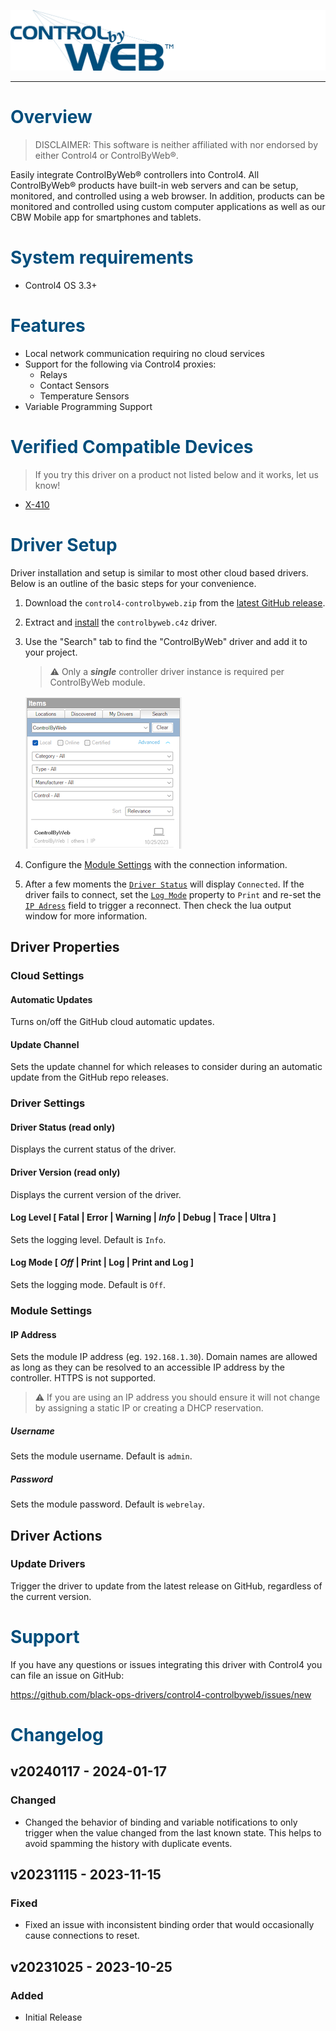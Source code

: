 ![ControlByWeb](images/header.png)

---

# <span style="color:#004E7C">Overview</span>

> DISCLAIMER: This software is neither affiliated with nor endorsed by either
> Control4 or ControlByWeb®.

Easily integrate ControlByWeb® controllers into Control4. All ControlByWeb®
products have built-in web servers and can be setup, monitored, and controlled
using a web browser. In addition, products can be monitored and controlled using
custom computer applications as well as our CBW Mobile app for smartphones and
tablets.

# <span style="color:#004E7C">System requirements</span>

- Control4 OS 3.3+

# <span style="color:#004E7C">Features</span>

- Local network communication requiring no cloud services
- Support for the following via Control4 proxies:
  - Relays
  - Contact Sensors
  - Temperature Sensors
- Variable Programming Support

# <span style="color:#004E7C">Verified Compatible Devices</span>

> If you try this driver on a product not listed below and it works, let us
> know!

- [X-410](https://www.controlbyweb.com/x410/)

# <span style="color:#004E7C">Driver Setup</span>

Driver installation and setup is similar to most other cloud based drivers.
Below is an outline of the basic steps for your convenience.

1. Download the `control4-controlbyweb.zip` from the
   [latest GitHub release](https://github.com/black-ops-drivers/control4-controlbyweb/releases/latest).
2. Extract and
   [install](<(https://www.control4.com/help/c4/software/cpro/dealer-composer-help/content/composerpro_userguide/adding_drivers_manually.htm)>)
   the `controlbyweb.c4z` driver.
3. Use the "Search" tab to find the "ControlByWeb" driver and add it to your
   project.

   > ⚠️ Only a **_single_** controller driver instance is required per
   > ControlByWeb module.

   ![Search Drivers](images/search-drivers.png)

4. Configure the [Module Settings](#module-settings) with the connection
   information.
5. After a few moments the [`Driver Status`](#driver-status-read-only) will
   display `Connected`. If the driver fails to connect, set the
   [`Log Mode`](#log-mode--off--print--log--print-and-log-) property to `Print`
   and re-set the [`IP Adress`](#email) field to trigger a reconnect. Then check
   the lua output window for more information.

## Driver Properties

### Cloud Settings

#### Automatic Updates

Turns on/off the GitHub cloud automatic updates.

#### Update Channel

Sets the update channel for which releases to consider during an automatic
update from the GitHub repo releases.

### Driver Settings

#### Driver Status (read only)

Displays the current status of the driver.

#### Driver Version (read only)

Displays the current version of the driver.

#### Log Level [ Fatal | Error | Warning | **_Info_** | Debug | Trace | Ultra ]

Sets the logging level. Default is `Info`.

#### Log Mode [ **_Off_** | Print | Log | Print and Log ]

Sets the logging mode. Default is `Off`.

### Module Settings

#### IP Address

Sets the module IP address (eg. `192.168.1.30`). Domain names are allowed as
long as they can be resolved to an accessible IP address by the controller.
HTTPS is not supported.

> ⚠️ If you are using an IP address you should ensure it will not change by
> assigning a static IP or creating a DHCP reservation.

##### Username

Sets the module username. Default is `admin`.

##### Password

Sets the module password. Default is `webrelay`.

## Driver Actions

### Update Drivers

Trigger the driver to update from the latest release on GitHub, regardless of
the current version.

# <span style="color:#004E7C">Support</span>

If you have any questions or issues integrating this driver with Control4 you
can file an issue on GitHub:

https://github.com/black-ops-drivers/control4-controlbyweb/issues/new

# <span style="color:#004E7C">Changelog</span>

[//]: # "## v[Version] - YYY-MM-DD"
[//]: # "### Added"
[//]: # "- Added"
[//]: # "### Fixed"
[//]: # "- Fixed"
[//]: # "### Changed"
[//]: # "- Changed"
[//]: # "### Removed"
[//]: # "- Removed"

## v20240117 - 2024-01-17

### Changed

- Changed the behavior of binding and variable notifications to only trigger
  when the value changed from the last known state. This helps to avoid spamming
  the history with duplicate events.

## v20231115 - 2023-11-15

### Fixed

- Fixed an issue with inconsistent binding order that would occasionally cause
  connections to reset.

## v20231025 - 2023-10-25

### Added

- Initial Release
